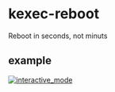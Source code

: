 # kexec-reboot
Reboot in seconds, not minuts
## example
[![interactive_mode](https://asciinema.org/a/490290.svg)](https://asciinema.org/a/490290?autoplay=1)
